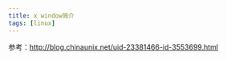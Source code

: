 ```yaml
---
title: x window简介
tags: [linux]
---
```


参考：http://blog.chinaunix.net/uid-23381466-id-3553699.html


